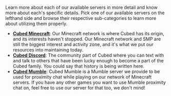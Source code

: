 Learn more about each of our available servers in more detail and know more about each's specific details. Pick one of our available servers on the lefthand side and browse their respective sub-categories to learn more about utilizing them properly.

- [**Cubed Minecraft**](https://wiki.cubed-mc.com/cubedsmp/minecraft-about/): Our Minecraft network is where Cubed has its origin, and its interests haven't stopped. Our Minecraft network and SMP are still the biggest interest and activity zone, and it's what we put our resources into maintaining today.
- [**Cubed Discord**](https://wiki.cubed-mc.com/about/discord-about/): The community part of Cubed where you can text with and talk to others that have been lucky enough to become a part of the Cubed family. You could say that history is being written here.
- [**Cubed Mumble**](https://wiki.cubed-mc.com/about/mumble-about/): Cubed Mumble is a Mumble server we provide to be used for proximity chat while playing on our network of Minecraft servers. If you have any other games you want to use Mumble proximity chat on, feel free to use our server for that too, we don't mind!